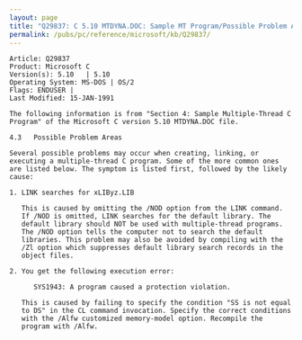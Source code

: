 ```yaml
---
layout: page
title: "Q29837: C 5.10 MTDYNA.DOC: Sample MT Program/Possible Problem Areas"
permalink: /pubs/pc/reference/microsoft/kb/Q29837/
---
```


	Article: Q29837
	Product: Microsoft C
	Version(s): 5.10   | 5.10
	Operating System: MS-DOS | OS/2
	Flags: ENDUSER |
	Last Modified: 15-JAN-1991
	
	The following information is from "Section 4: Sample Multiple-Thread C
	Program" of the Microsoft C version 5.10 MTDYNA.DOC file.
	
	4.3   Possible Problem Areas
	
	Several possible problems may occur when creating, linking, or
	executing a multiple-thread C program. Some of the more common ones
	are listed below. The symptom is listed first, followed by the likely
	cause:
	
	1. LINK searches for xLIByz.LIB
	
	   This is caused by omitting the /NOD option from the LINK command.
	   If /NOD is omitted, LINK searches for the default library. The
	   default library should NOT be used with multiple-thread programs.
	   The /NOD option tells the computer not to search the default
	   libraries. This problem may also be avoided by compiling with the
	   /Zl option which suppresses default library search records in the
	   object files.
	
	2. You get the following execution error:
	
	      SYS1943: A program caused a protection violation.
	
	   This is caused by failing to specify the condition "SS is not equal
	   to DS" in the CL command invocation. Specify the correct conditions
	   with the /Alfw customized memory-model option. Recompile the
	   program with /Alfw.
